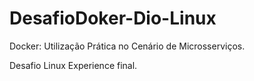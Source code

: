 # DesafioDoker-Dio-Linux
Docker: Utilização Prática no Cenário de Microsserviços. 

Desafio Linux Experience final.
